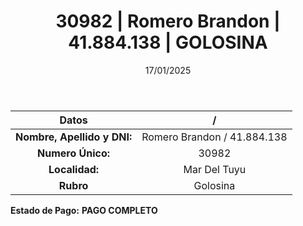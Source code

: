 ﻿---
title: 30982 | Romero Brandon | 41.884.138 | GOLOSINA
date: 17/01/2025
draft: false
tags: ['mar-del-tuyu', 'titular', 'golosina']
---

|          **Datos**          |  /  |
|:---------------------------:|:---:|
| **Nombre, Apellido y DNI:** | Romero Brandon / 41.884.138 |
|      **Numero Único:**      | 30982 |
|        **Localidad:**       | Mar Del Tuyu |
|          **Rubro**          | Golosina |

**Estado de Pago:** **PAGO COMPLETO**
